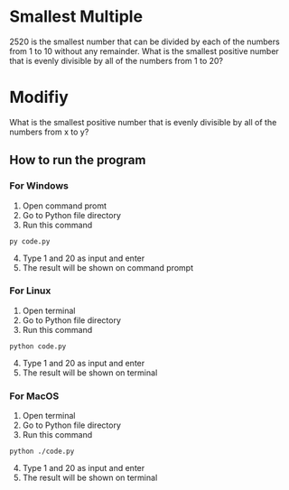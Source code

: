 # Smallest Multiple
2520 is the smallest number that can be divided by each of the numbers from 1 to 10 without any remainder.
What is the smallest positive number that is evenly divisible by all of the numbers from 1 to 20?
# Modifiy
What is the smallest positive number that is evenly divisible by all of the numbers from x to y?

## How to run the program
### For Windows
1. Open command promt
2. Go to Python file directory
3. Run this command
```
py code.py
```
4. Type 1 and 20 as input and enter
5. The result will be shown on command prompt

### For Linux
1. Open terminal
2. Go to Python file directory
3. Run this command
```
python code.py
```
4. Type 1 and 20 as input and enter
5. The result will be shown on terminal

### For MacOS
1. Open terminal
2. Go to Python file directory
3. Run this command
```
python ./code.py
```
4. Type 1 and 20 as input and enter
5. The result will be shown on terminal
